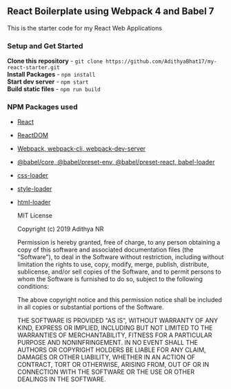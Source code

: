 ## React Boilerplate using Webpack 4 and Babel 7

This is the starter code for my React Web Applications  

### Setup and Get Started

**Clone this repository** - `git clone https://github.com/AdithyaBhat17/my-react-starter.git`  
**Install Packages** - `npm install`   
**Start dev server** - `npm start`  
**Build static files** - `npm run build`  

### NPM Packages used

* [React](https://reactjs.org)
* [ReactDOM](https://reactjs.org/docs/react-dom.html)
* [Webpack, webpack-cli, webpack-dev-server](https://webpack.js.org/)
* [@babel/core, @babel/preset-env, @babel/preset-react, babel-loader](https://babeljs.io/)
* [css-loader](https://www.npmjs.com/package/css-loader)
* [style-loader](https://www.npmjs.com/package/style-loader)
* [html-loader](https://www.npmjs.com/package/html-loader)

    MIT License

    Copyright (c) 2019 Adithya NR  

    Permission is hereby granted, free of charge, to any person obtaining a copy of this software and associated documentation files (the "Software"), to deal in the Software without restriction, including without limitation the rights to use, copy, modify, merge, publish, distribute, sublicense, and/or sell copies of the Software, and to permit persons to whom the Software is furnished to do so, subject to the following conditions:  

    The above copyright notice and this permission notice shall be included in all copies or substantial portions of the Software.  

    THE SOFTWARE IS PROVIDED "AS IS", WITHOUT WARRANTY OF ANY KIND, EXPRESS OR IMPLIED, INCLUDING BUT NOT LIMITED TO THE WARRANTIES OF MERCHANTABILITY, FITNESS FOR A PARTICULAR PURPOSE AND NONINFRINGEMENT. IN NO EVENT SHALL THE AUTHORS OR COPYRIGHT HOLDERS BE LIABLE FOR ANY CLAIM, DAMAGES OR OTHER LIABILITY, WHETHER IN AN ACTION OF CONTRACT, TORT OR OTHERWISE, ARISING FROM, OUT OF OR IN CONNECTION WITH THE SOFTWARE OR THE USE OR OTHER DEALINGS IN THE SOFTWARE.
